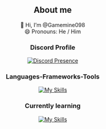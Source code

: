<div align="center">

## About me
👋 Hi, I’m @Gamemine098
<br/>
😄 Pronouns: He / Him

### Discord Profile
[![Discord Presence](https://lanyard.cnrad.dev/api/594483633662984192?bg=1a1b26&borderRadius=10px&hideDiscrim=true&showDisplayName=true&hideActivity=whenNotUsed)](https://discord.com/users/594483633662984192)

### Languages-Frameworks-Tools
[![My Skills](https://skillicons.dev/icons?i=html,css,tailwindcss,bootstrap,mysql)](https://skillicons.dev)

### Currently learning
[![My Skills](https://skillicons.dev/icons?i=js,php,laravel,py,pr,ps)](https://skillicons.dev)

</div>
